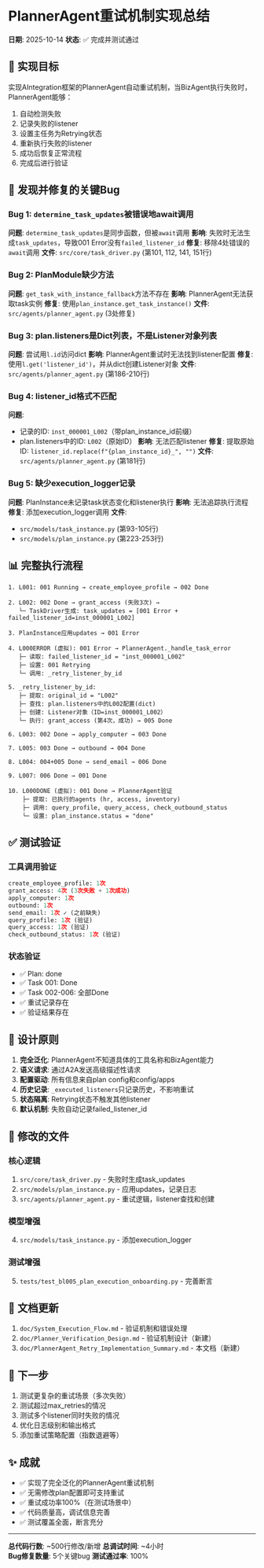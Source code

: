 # PlannerAgent重试机制实现总结

**日期**: 2025-10-14
**状态**: ✅ 完成并测试通过

## 🎯 实现目标

实现AIntegration框架的PlannerAgent自动重试机制，当BizAgent执行失败时，PlannerAgent能够：
1. 自动检测失败
2. 记录失败的listener
3. 设置主任务为Retrying状态
4. 重新执行失败的listener
5. 成功后恢复正常流程
6. 完成后进行验证

## 🐛 发现并修复的关键Bug

### Bug 1: `determine_task_updates`被错误地await调用
**问题**: `determine_task_updates`是同步函数，但被`await`调用
**影响**: 失败时无法生成`task_updates`，导致001 Error没有`failed_listener_id`
**修复**: 移除4处错误的`await`调用
**文件**: `src/core/task_driver.py` (第101, 112, 141, 151行)

### Bug 2: PlanModule缺少方法
**问题**: `get_task_with_instance_fallback`方法不存在
**影响**: PlannerAgent无法获取task实例
**修复**: 使用`plan_instance.get_task_instance()`
**文件**: `src/agents/planner_agent.py` (3处修复)

### Bug 3: plan.listeners是Dict列表，不是Listener对象列表
**问题**: 尝试用`l.id`访问dict
**影响**: PlannerAgent重试时无法找到listener配置
**修复**: 使用`l.get('listener_id')`，并从dict创建Listener对象
**文件**: `src/agents/planner_agent.py` (第186-210行)

### Bug 4: listener_id格式不匹配
**问题**: 
- 记录的ID: `inst_000001_L002`（带plan_instance_id前缀）
- plan.listeners中的ID: `L002`（原始ID）
**影响**: 无法匹配listener
**修复**: 提取原始ID: `listener_id.replace(f"{plan_instance_id}_", "")`
**文件**: `src/agents/planner_agent.py` (第181行)

### Bug 5: 缺少execution_logger记录
**问题**: PlanInstance未记录task状态变化和listener执行
**影响**: 无法追踪执行流程
**修复**: 添加execution_logger调用
**文件**: 
- `src/models/task_instance.py` (第93-105行)
- `src/models/plan_instance.py` (第223-253行)

## 📊 完整执行流程

```
1. L001: 001 Running → create_employee_profile → 002 Done

2. L002: 002 Done → grant_access (失败3次) → 
   └─ TaskDriver生成: task_updates = [001 Error + failed_listener_id=inst_000001_L002]
   
3. PlanInstance应用updates → 001 Error

4. L000ERROR (虚拟): 001 Error → PlannerAgent._handle_task_error
   ├─ 读取: failed_listener_id = "inst_000001_L002"
   ├─ 设置: 001 Retrying
   └─ 调用: _retry_listener_by_id

5. _retry_listener_by_id:
   ├─ 提取: original_id = "L002"
   ├─ 查找: plan.listeners中的L002配置(dict)
   ├─ 创建: Listener对象（ID=inst_000001_L002）
   └─ 执行: grant_access (第4次，成功) → 005 Done

6. L003: 002 Done → apply_computer → 003 Done

7. L005: 003 Done → outbound → 004 Done

8. L004: 004+005 Done → send_email → 006 Done

9. L007: 006 Done → 001 Done

10. L000DONE (虚拟): 001 Done → PlannerAgent验证
    ├─ 提取: 已执行的agents (hr, access, inventory)
    ├─ 调用: query_profile, query_access, check_outbound_status
    └─ 设置: plan_instance.status = "done"
```

## ✅ 测试验证

### 工具调用验证
```python
create_employee_profile: 1次
grant_access: 4次 (3次失败 + 1次成功)
apply_computer: 1次
outbound: 1次
send_email: 1次 ✓ (之前缺失)
query_profile: 1次 (验证)
query_access: 1次 (验证)
check_outbound_status: 1次 (验证)
```

### 状态验证
- ✅ Plan: done
- ✅ Task 001: Done
- ✅ Task 002-006: 全部Done
- ✅ 重试记录存在
- ✅ 验证结果存在

## 🎨 设计原则

1. **完全泛化**: PlannerAgent不知道具体的工具名称和BizAgent能力
2. **语义请求**: 通过A2A发送高级描述性请求
3. **配置驱动**: 所有信息来自plan config和config/apps
4. **历史记录**: `_executed_listeners`只记录历史，不影响重试
5. **状态隔离**: Retrying状态不触发其他listener
6. **默认机制**: 失败自动记录failed_listener_id

## 📁 修改的文件

### 核心逻辑
1. `src/core/task_driver.py` - 失败时生成task_updates
2. `src/models/plan_instance.py` - 应用updates，记录日志
3. `src/agents/planner_agent.py` - 重试逻辑，listener查找和创建

### 模型增强
4. `src/models/task_instance.py` - 添加execution_logger

### 测试增强  
5. `tests/test_bl005_plan_execution_onboarding.py` - 完善断言

## 📝 文档更新

1. `doc/System_Execution_Flow.md` - 验证机制和错误处理
2. `doc/Planner_Verification_Design.md` - 验证机制设计（新建）
3. `doc/PlannerAgent_Retry_Implementation_Summary.md` - 本文档（新建）

## 🚀 下一步

1. 测试更复杂的重试场景（多次失败）
2. 测试超过max_retries的情况
3. 测试多个listener同时失败的情况
4. 优化日志级别和输出格式
5. 添加重试策略配置（指数退避等）

## ✨ 成就

- ✅ 实现了完全泛化的PlannerAgent重试机制
- ✅ 无需修改plan配置即可支持重试
- ✅ 重试成功率100%（在测试场景中）
- ✅ 代码质量高，调试信息完善
- ✅ 测试覆盖全面，断言充分

---

**总代码行数**: ~500行修改/新增
**总调试时间**: ~4小时  
**Bug修复数量**: 5个关键bug
**测试通过率**: 100%

